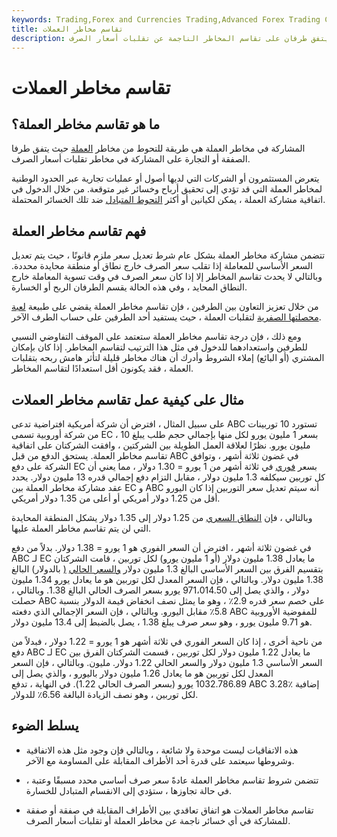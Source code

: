 ```yaml
---
keywords: Trading,Forex and Currencies Trading,Advanced Forex Trading Concepts,Advanced Concepts
title: تقاسم مخاطر العملات
description: تقاسم مخاطر العملة هو شكل من أشكال التحوط من مخاطر العملة حيث يتفق طرفان على تقاسم المخاطر الناجمة عن تقلبات أسعار الصرف.
---
```


# تقاسم مخاطر العملات
## ما هو تقاسم مخاطر العملة؟

المشاركة في مخاطر العملة هي طريقة للتحوط من مخاطر [العملة](/currencyrisk) حيث يتفق طرفا الصفقة أو التجارة على المشاركة في مخاطر تقلبات أسعار الصرف.

يتعرض المستثمرون أو الشركات التي لديها أصول أو عمليات تجارية عبر الحدود الوطنية لمخاطر العملة التي قد تؤدي إلى تحقيق أرباح وخسائر غير متوقعة. من خلال الدخول في اتفاقية مشاركة العملة ، يمكن لكيانين أو أكثر [التحوط المتبادل](/hedge) ضد تلك الخسائر المحتملة.

## فهم تقاسم مخاطر العملة

تتضمن مشاركة مخاطر العملة بشكل عام شرط تعديل سعر ملزم قانونًا ، حيث يتم تعديل السعر الأساسي للمعاملة إذا تقلب سعر الصرف خارج نطاق أو منطقة محايدة محددة. وبالتالي لا يحدث تقاسم المخاطر إلا إذا كان سعر الصرف في وقت تسوية المعاملة خارج النطاق المحايد ، وفي هذه الحالة يقسم الطرفان الربح أو الخسارة.

من خلال تعزيز التعاون بين الطرفين ، فإن تقاسم مخاطر العملة يقضي على طبيعة [لعبة محصلتها الصفرية](/zero-sumgame) لتقلبات العملة ، حيث يستفيد أحد الطرفين على حساب الطرف الآخر.

ومع ذلك ، فإن درجة تقاسم مخاطر العملة ستعتمد على الموقف التفاوضي النسبي للطرفين واستعدادهما للدخول في مثل هذا الترتيب لتقاسم المخاطر. إذا كان بإمكان المشتري (أو البائع) إملاء الشروط وأدرك أن هناك مخاطر قليلة لتأثر هامش ربحه بتقلبات العملة ، فقد يكونون أقل استعدادًا لتقاسم المخاطر.

## مثال على كيفية عمل تقاسم مخاطر العملات

على سبيل المثال ، افترض أن شركة أمريكية افتراضية تدعى ABC تستورد 10 توربينات من شركة أوروبية تسمى EC ، بسعر 1 مليون يورو لكل منها بإجمالي حجم طلب يبلغ 10 مليون يورو. نظرًا لعلاقة العمل الطويلة بين الشركتين ، وافقت الشركتان على اتفاقية تقاسم مخاطر العملة. يستحق الدفع من قبل ABC في غضون ثلاثة أشهر ، وتوافق الشركة على دفع EC بسعر [فوري](/spot_rate) في ثلاثة أشهر من 1 يورو = 1.30 دولار ، مما يعني أن كل توربين سيكلفه 1.3 مليون دولار ، مقابل التزام دفع إجمالي قدره 13 مليون دولار. يحدد عقد مشاركة مخاطر العملة بين EC و ABC أنه سيتم تعديل سعر التوربين إذا كان اليورو أقل من 1.25 دولار أمريكي أو أعلى من 1.35 دولار أمريكي.

وبالتالي ، فإن [النطاق السعري](/price-band) من 1.25 دولار إلى 1.35 دولار يشكل المنطقة المحايدة التي لن يتم تقاسم مخاطر العملة عليها.

في غضون ثلاثة أشهر ، افترض أن السعر الفوري هو 1 يورو = 1.38 دولار. بدلاً من دفع ABC لـ EC ما يعادل 1.38 مليون دولار (أو 1 مليون يورو) لكل توربين ، قامت الشركتان بتقسيم الفرق بين السعر الأساسي البالغ 1.3 مليون دولار [والسعر الحالي](/currentprice) [(](/currentprice) بالدولار) البالغ 1.38 مليون دولار. وبالتالي ، فإن السعر المعدل لكل توربين هو ما يعادل يورو 1.34 مليون دولار ، والذي يصل إلى 971،014.50 يورو بسعر الصرف الحالي البالغ 1.38. وبالتالي ، حصلت ABC على خصم سعر قدره 2.9٪ ، وهو ما يمثل نصف انخفاض قيمة الدولار بنسبة 5.8٪ مقابل اليورو. وبالتالي ، فإن السعر الإجمالي الذي دفعته ABC للمفوضية الأوروبية هو 9.71 مليون يورو ، وهو سعر صرف يبلغ 1.38 ، يصل بالضبط إلى 13.4 مليون دولار.

من ناحية أخرى ، إذا كان السعر الفوري في ثلاثة أشهر هو 1 يورو = 1.22 دولار ، فبدلاً من دفع ABC لـ EC ما يعادل 1.22 مليون دولار لكل توربين ، قسمت الشركتان الفرق بين السعر الأساسي 1.3 مليون دولار والسعر الحالي 1.22 دولار. مليون. وبالتالي ، فإن السعر المعدل لكل توربين هو ما يعادل 1.26 مليون دولار باليورو ، والذي يصل إلى 1032.786.89 يورو (بسعر الصرف الحالي 1.22). في النهاية ، تدفع ABC 3.28٪ إضافية لكل توربين ، وهو نصف الزيادة البالغة 6.56٪ للدولار.

## يسلط الضوء

- هذه الاتفاقيات ليست موحدة ولا شائعة ، وبالتالي فإن وجود مثل هذه الاتفاقية وشروطها سيعتمد على قدرة أحد الأطراف المقابلة على المساومة مع الآخر.

- تتضمن شروط تقاسم مخاطر العملة عادةً سعر صرف أساسي محدد مسبقًا وعتبة ، في حالة تجاوزها ، ستؤدي إلى الانقسام المتبادل للخسارة.

- تقاسم مخاطر العملات هو اتفاق تعاقدي بين الأطراف المقابلة في صفقة أو صفقة للمشاركة في أي خسائر ناجمة عن مخاطر العملة أو تقلبات أسعار الصرف.

